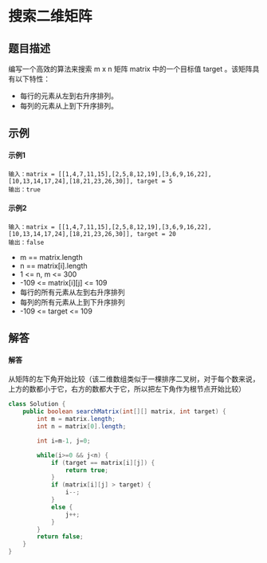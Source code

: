 # 搜索二维矩阵

## 题目描述

编写一个高效的算法来搜索 m x n 矩阵 matrix 中的一个目标值 target 。该矩阵具有以下特性：

* 每行的元素从左到右升序排列。
* 每列的元素从上到下升序排列。

## 示例
<!-- tabs:start -->
#### **示例1**
```
输入：matrix = [[1,4,7,11,15],[2,5,8,12,19],[3,6,9,16,22],[10,13,14,17,24],[18,21,23,26,30]], target = 5
输出：true
```

#### **示例2**
```
输入：matrix = [[1,4,7,11,15],[2,5,8,12,19],[3,6,9,16,22],[10,13,14,17,24],[18,21,23,26,30]], target = 20
输出：false

```

<!-- tabs:end -->

* m == matrix.length
* n == matrix[i].length
* 1 <= n, m <= 300
* -109 <= matrix[i][j] <= 109
* 每行的所有元素从左到右升序排列
* 每列的所有元素从上到下升序排列
* -109 <= target <= 109

## 解答

<!-- tabs:start -->
#### **解答**
从矩阵的左下角开始比较（该二维数组类似于一棵排序二叉树，对于每个数来说，上方的数都小于它，右方的数都大于它，所以把左下角作为根节点开始比较）
```java
class Solution {
    public boolean searchMatrix(int[][] matrix, int target) {
        int m = matrix.length;
        int n = matrix[0].length;

        int i=m-1, j=0;

        while(i>=0 && j<n) {
            if (target == matrix[i][j]) {
                return true;
            }
            if (matrix[i][j] > target) {
                i--;
            }
            else {
                j++;
            }
        }
        return false;
    }
}
```
<!-- tabs:end -->
